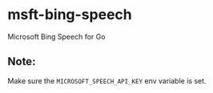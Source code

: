 # msft-bing-speech
Microsoft Bing Speech for Go

## Note:
Make sure the `MICROSOFT_SPEECH_API_KEY` env variable is set.